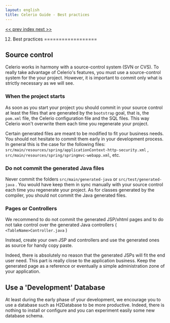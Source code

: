 ```yaml
---
layout: english
title: Celerio Guide - Best practices
---
```

[ << prev ](templates.html) [ index ](index.html) [ next >> ](troubleshooting.html)

12. Best practices
==================

Source control
--------------

Celerio works in harmony with a source-control system (SVN or CVS). To
really take advantage of Celerio's features, you must use a
source-control system for the your project. However, it is important to
commit only what is strictly necessary as we will see.

### When the project starts

As soon as you start your project you should commit in your source
control at least the files that are generated by the `bootstrap` goal,
that is, the `pom.xml` file, the Celerio configuration file and the SQL
files. This way Celerio won't overwrite them each time you regenerate
your project.

Certain generated files are meant to be modified to fit your business
needs. You should not hesitate to commit them early in your development
process. In general this is the case for the following files:
`src/main/resources/spring/applicationContext-http-security.xml` ,
`src/main/resources/spring/springmvc-webapp.xml`, etc.

### Do not commit the generated Java files

Never commit the folders `src/main/generated-java` or
`src/test/generated-java` . You would have keep them in sync manually
with your source control each time you regenerate your project. As for
classes generated by the compiler, you should not commit the Java
generated files.

### Pages or Controllers

We recommend to do not commit the generated JSP/xhtml pages and to do
not take control over the generated Java controllers (
`<TableName>Controller.java` )

Instead, create your own JSP and controllers and use the generated ones
as source for handy copy paste.

Indeed, there is absolutely no reason that the generated JSPs will fit
the end user need. This part is really close to the application
business. Keep the generated page as a reference or eventually a simple
administration zone of your application.

Use a 'Development' Database
----------------------------

At least during the early phase of your development, we encourage you to
use a database such as H2Database to be more productive. Indeed, there
is nothing to install or configure and you can experiment easily some
new database schema.
